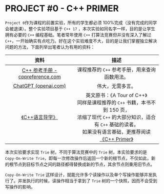 # PROJECT #0 - C++ PRIMER

`Project 0`作为课程的前置实验，所有的学生都必须 $100\%$​ 完成（没有完成的同学会被退课）。整个实验项目基于 `C++ 17` ，本次实验如同名字一样，目的是让学生拥有必要的 `C++` 编程基础。笔者常年使用 `C++` 打算法竞赛但并没有深入了解过 `C++`，一开始确实有点吃力。好在这个实验难度不大，目的是让我们掌握独立解决问题的方法，下面列举出笔者认为有用的资料：

|                             资料                             |                             描述                             |
| :----------------------------------------------------------: | :----------------------------------------------------------: |
| [C++ 参考手册 - cppreference.com](https://zh.cppreference.com/w/cpp) |        课程推荐的 `C++` 参考手册，用来查询函数用法。         |
|       [ChatGPT (openai.com)](https://chat.openai.com/)       |                       伟大，无需多言。                       |
|     [《C++语言导学》](https://item.jd.com/12701398.html)     | 英文原书：《A Tour of C++》<br />同样是课程推荐的 `C++` 书籍，本书不到 150 页，<br />浓缩了现代 `C++` 的大部分知识，适合有 `C++` 基础的读者。<br />如果没有语言基础，更推荐阅读 [《C++ Primer》](https://item.jd.com/11306138.html) |

本次实验要求实现 `Trie` 树，不同于算法竞赛中的 `Trie` 树，本实验要求的是 `Copy-On-Write Trie`，即每一次修改操作后返回一个新的根节点，不仅如此，新的根节点到目标节点之间的路径都得替换成新的节点，其余节点则重用旧节点。

`Copy-On-Write Trie` 这样设计，就能允许多个读操作以及单个写操作能够并发执行了。并发执行的时候，读操作相当于拿到了 `Trie` 树的一个快照，因而不会受到写操作的影响。
